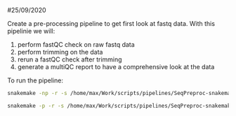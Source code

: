 #25/09/2020

Create a pre-processing pipeline to get first look at fastq data. With this pipelinie we will:

1) perform fastQC check on raw fastq data
2) perform trimming on the data
3) rerun a fastQC check after trimming 
4) generate a multiQC report to have a comprehensive look at the data

To run the pipeline:


```bash
snakemake -np -r -s /home/max/Work/scripts/pipelines/SeqPreproc-snakemake/Snakefile --configfile /home/max/Work/scripts/pipelines/SeqPreproc-snakemake/preproc.yaml

snakemake -p -r -s /home/max/Work/scripts/pipelines/SeqPreproc-snakemake/Snakefile --configfile /home/max/Work/scripts/pipelines/SeqPreproc-snakemake/preproc.yaml -cores 2
```